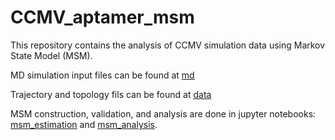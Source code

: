 # CCMV_aptamer_msm

This repository contains the analysis of CCMV simulation data using Markov State Model (MSM).

MD simulation input files can be found at [md](./md)

Trajectory and topology fils can be found at [data](./data)

MSM construction, validation, and analysis are done in jupyter notebooks: [msm_estimation](./msm_estimation.ipynb) and [msm_analysis](./msm_analysis.ipynb).
